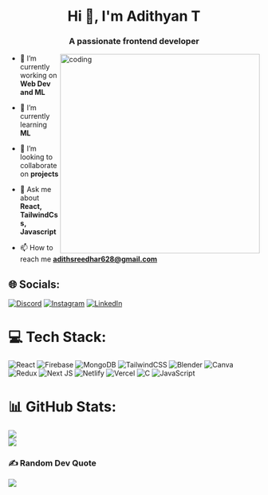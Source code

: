 <h1 align="center">Hi 👋, I'm Adithyan T</h1>
<h3 align="center">A passionate frontend developer</h3>
<img align="right" alt="coding" width= "400" src="https://camo.githubusercontent.com/5ddf73ad3a205111cf8c686f687fc216c2946a75005718c8da5b837ad9de78c9/68747470733a2f2f7468756d62732e6766796361742e636f6d2f4576696c4e657874446576696c666973682d736d616c6c2e676966" >

- 🔭 I’m currently working on **Web Dev and ML**

- 🌱 I’m currently learning **ML**

- 👯 I’m looking to collaborate on **projects**

- 💬 Ask me about **React, TailwindCss, Javascript**

- 📫 How to reach me **adithsreedhar628@gmail.com**


## 🌐 Socials:
[![Discord](https://img.shields.io/badge/Discord-%237289DA.svg?logo=discord&logoColor=white)](https://discord.gg/9heSrPrR) [![Instagram](https://img.shields.io/badge/Instagram-%23E4405F.svg?logo=Instagram&logoColor=white)](https://instagram.com/a_d_i_t_h_6_2_8) [![LinkedIn](https://img.shields.io/badge/LinkedIn-%230077B5.svg?logo=linkedin&logoColor=white)](https://linkedin.com/in/adithyan-t-ba37b9220) 

# 💻 Tech Stack:
![React](https://img.shields.io/badge/react-%2320232a.svg?style=flat&logo=react&logoColor=%2361DAFB) ![Firebase](https://img.shields.io/badge/firebase-%23039BE5.svg?style=flat&logo=firebase) ![MongoDB](https://img.shields.io/badge/MongoDB-%234ea94b.svg?style=flat&logo=mongodb&logoColor=white) ![TailwindCSS](https://img.shields.io/badge/tailwindcss-%2338B2AC.svg?style=flat&logo=tailwind-css&logoColor=white) ![Blender](https://img.shields.io/badge/blender-%23F5792A.svg?style=flat&logo=blender&logoColor=white) ![Canva](https://img.shields.io/badge/Canva-%2300C4CC.svg?style=flat&logo=Canva&logoColor=white) ![Redux](https://img.shields.io/badge/redux-%23593d88.svg?style=flat&logo=redux&logoColor=white) ![Next JS](https://img.shields.io/badge/Next-black?style=flat&logo=next.js&logoColor=white) ![Netlify](https://img.shields.io/badge/netlify-%23000000.svg?style=flat&logo=netlify&logoColor=#00C7B7) ![Vercel](https://img.shields.io/badge/vercel-%23000000.svg?style=flat&logo=vercel&logoColor=white) ![C](https://img.shields.io/badge/c-%2300599C.svg?style=flat&logo=c&logoColor=white) ![JavaScript](https://img.shields.io/badge/javascript-%23323330.svg?style=flat&logo=javascript&logoColor=%23F7DF1E)


# 📊 GitHub Stats:

![](https://github-readme-streak-stats.herokuapp.com/?user=Adith628&theme=dark&hide_border=true)<br/>
![](https://github-readme-stats.vercel.app/api/top-langs/?username=Adith628&theme=dark&hide_border=true&include_all_commits=false&count_private=true&layout=compact)

### ✍️ Random Dev Quote
![](https://quotes-github-readme.vercel.app/api?type=horizontal&theme=radical)
